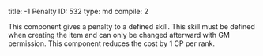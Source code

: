 title:          -1 Penalty
ID:             532
type:           md
compile:        2


This component gives a penalty to a defined skill. This skill must be defined when creating the item and can only be changed afterward with GM permission. This component reduces the cost by 1 CP per rank.